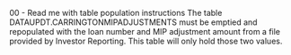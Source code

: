 00 - Read me with table population instructions
The table DATAUPDT.CARRINGTONMIPADJUSTMENTS must be emptied and repopulated with the loan number and MIP adjustment amount from a file provided by Investor Reporting.
This table will only hold those two values.
